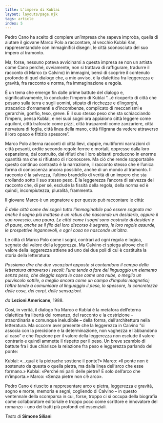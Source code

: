 ```yaml
---
title: L'impero di Kublai
layout: layouts/page.njk
tags: article
index: 5
---
```


Pedro Cano ha scelto di compiere un’impresa che sapeva improba, quella di aiutare il giovane Marco Polo a raccontare, al vecchio Kublai Kan, rappresentandole con immaginifici disegni, le città sconosciuto del suo impero al tramonto. 

Ma, forse, nessuno poteva avvicinarsi a questa impresa se non un artista come Cano perché, ovviamente, non si trattava di raffigurare, tradurre il racconto di Marco (o Calvino) in immagini, bensì di scoprire il contenuto profondo di quel dialogo che, a mio avviso, è la dialettica fra leggerezza e gravità, fra racconto e norma, fra immaginazione e regola.


È un tema che emerge fin dalle prime battute del dialogo e, significativamente, lo conclude: l’impero di Kublai “…è ricoperto di città che pesano sulla terra e sugli uomini, stipato di ricchezze e d’ingorghi, stracarico d’ornamenti e d’incombenze, complicato di meccanismi e gerarchie, gonfio, teso, greve. È il suo stesso peso che sta schiacciando l’impero, pensa Kublai, e nei suoi sogni ora appiaiono città leggere come aquiloni, città traforate come pizzi, città trasparenti come zanzariere, città nervatura di foglia, città linea della mano, città filigrana da vedere attraverso il loro opaco e fittizio spessore”. 

Marco Polo alterna racconti di città lievi, doppie, multiformi narrazioni di città pesanti, ordite secondo regole ferree e mortali, oppresse dalla loro espansione, dal costruito, dai rifiuti che i loro abitanti producono in enorme quantità ma che si rifiutano di riconoscere. Ma ciò che rende sopportabile questo continuo contrasto è la narrazione, il racconto stesso che è l’unica forma di conoscenza ancora possibile, anche di un mondo al tramonto. Il racconto è la salvezza, l’ultimo brandello di verità di un impero che sta crollando sotto il suo stesso peso. È la leggerezza l’ancora di salvezza del racconto che, di per sé, esclude la fissità della regola, della norma ed è quindi, incompiutezza, pluralità, frammento. 

Il giovane Marco è un sognatore e per questo può raccontare le città: 
	
_È delle città come dei sogni: tutto l’immaginabile può essere sognato ma anche il sogno più inatteso è un rebus che nasconde un desiderio, oppure il suo rovescio, una paura. Le città come i sogni sono costruite di desideri e di paure, anche se il filo del loro discorso è segreto, le loro regole assurde, le prospettive ingannevoli, e ogni cosa ne nasconde un’altra._

Le città di Marco Polo come i sogni, contrari ad ogni regola e logica, segnate dal valore della leggerezza. Ma Calvino ci spiega altrove che il valore della leggerezza attiene ad uno dei due poli di cui è costituita la storia della letteratura: 
	
_Possiamo dire che due vocazioni opposte si contendono il campo della letteratura attraverso i secoli: l’una tende a fare del linguaggio un elemento senza peso, che aleggia sopra le cose come una nube, o meglio un pulviscolo sottile, o meglio ancora come un campo d’impulsi magnetici; l’altra tende a comunicare al linguaggio il peso, lo spessore, la concretezza delle cose, dei corpi, delle sensazioni._

_da_ **Lezioni Americane**, 1988. 

Così, in verità, il dialogo fra Marco e Kublai è la metafora dell’eterna dialettica fra libertà del romanzo, del racconto e la costrizione – straordinaria e comunque ineludibile – della forma, dell’architettura nella letteratura. Ma occorre aver presente che la leggerezza in Calvino “si associa con la precisione e la determinazione, non vaghezza e l’abbandono al caso” e che l’opzione per il valore della leggerezza non esclude il valore contrario e quindi ammette il rispetto per il peso. Un breve scambio di battute fra i due chiarisce la relazione fra peso e leggerezza parlando del ponte:

Kublai: «…qual è la pietrache sostiene il ponte?» Marco: «Il ponte non è sostenuto da questa o quella pietra, ma dalla linea dell’arco che esse formano.» Kublai: «Perché mi parli delle pietre? È solo dell’arco che m’importa.» Marco: «Senza pietre non c’è arco».

Pedro Cano è riuscito a rappresentare arco e pietra, leggerezza e gravità, sogno e morte, memoria e segni, cogliendo di Calvino – in questo ventennale della scomparsa in cui, forse, troppo ci si occupa della biografia come collaboratore editoriale e troppo poco come scrittore e innovatore del romanzo – uno dei tratti più profondi ed essenziali.

_Testo di_ **Simone Siliani** 
